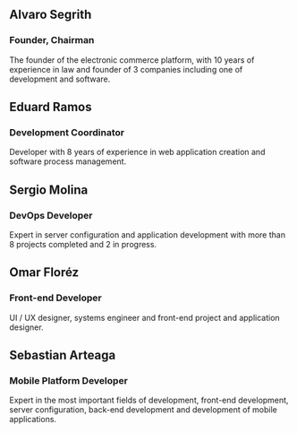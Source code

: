## Alvaro Segrith
### Founder, Chairman
The founder of the electronic commerce platform, with 10 years of experience in law and founder of 3 companies including one of development and software.

## Eduard Ramos
### Development Coordinator
Developer with 8 years of experience in web application creation and software process management.

## Sergio Molina
### DevOps Developer
Expert in server configuration and application development with more than 8 projects completed and 2 in progress.

## Omar Floréz
### Front-end Developer
UI / UX designer, systems engineer and front-end project and application designer.

## Sebastian Arteaga
### Mobile Platform Developer
Expert in the most important fields of development, front-end development, server configuration, back-end development and development of mobile applications.